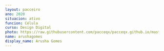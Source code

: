 ```yaml
---
layout: pacceiro
ano: 2020
situacion: ativo
funcion: Célula
curso: Design Digital
photo: https://raw.githubusercontent.com/pacceqx/pacceqx.github.io/master/assets/pic/bolsistas/arusha.png
name: arushagomes
display_name: Arusha Gomes
---
```


